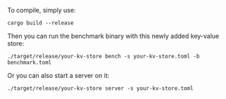 To compile, simply use:

```
cargo build --release
```

Then you can run the benchmark binary with this newly added key-value store:

```
./target/release/your-kv-store bench -s your-kv-store.toml -b benchmark.toml
```

Or you can also start a server on it:

```
./target/release/your-kv-store server -s your-kv-store.toml
```
